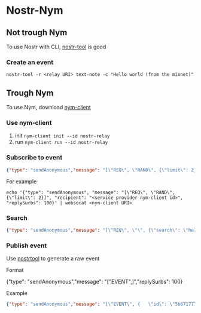 
# Nostr-Nym


## Not trough Nym

To use Nostr with CLI, [nostr-tool](https://github.com/0xtrr/nostr-tool) is good

### Create an event

```
nostr-tool -r <relay URI> text-note -c "Hello world (from the mixnet)"
```

## Trough Nym

To use Nym, download [nym-client](https://github.com/nymtech/nym/releases)

### Use nym-client

1. init `nym-client init --id nostr-relay`
1. run `nym-client run --id nostr-relay`

### Subscribe to event

```json
{"type": "sendAnonymous","message": "[\"REQ\", \"RAND\", {\"limit\": 2}]","recipient": "7W6fQsAT6sdsqFxwUJBRZFEJkSLncQzTzvN4rmXnc2vi.29MhA8hD1dsxLqEbqi6xXSEkhc1bARnUApxvwn8tfauB@E7BuKRJw4XD8pYmLHEfZ94waoZsyuJupYRQrBiC5FQLB", "replySurbs": 100}
```

For example
```
echo '{"type": "sendAnonymous", "message": "[\"REQ\", \"RAND\", {\"limit\": 2}]", "recipient": "<service provider nym-client id>", "replySurbs": 100}' | websocat <nym-client URI>
```

### Search
```json
{"type": "sendAnonymous","message": "[\"REQ\", \"\", {\"search\": \"hello\"}]","recipient": "7W6fQsAT6sdsqFxwUJBRZFEJkSLncQzTzvN4rmXnc2vi.29MhA8hD1dsxLqEbqi6xXSEkhc1bARnUApxvwn8tfauB@E7BuKRJw4XD8pYmLHEfZ94waoZsyuJupYRQrBiC5FQLB", "replySurbs": 100}
```

### Publish event

Use [nostrtool](https://nostrtool.com/) to generate a raw event

Format

{"type": "sendAnonymous","message": "[\"EVENT\",<raw event>]","replySurbs": 100}


Example

```json
{"type": "sendAnonymous","message": "[\"EVENT\", {   \"id\": \"5b67177796c9b85284f3c56ff33823eb1bf9357513c4d903ff2ee52f0f08da4d\",   \"pubkey\": \"eddcc284db2f1a1f2a432fbfceb46f50715b6c10741a89b6ae8a0cda3eff230c\",   \"created_at\": 1679687002,   \"kind\": 1,   \"tags\": [],   \"content\": \"TESTING the notifying message\",   \"sig\": \"2f1bc7458c0da0659d6b9d9bd7d61439d11a7195ed9780f32a03e9ecb088e755a79415bb456fe33a499f4df310b8bca5e0082d778b8ab759e4a2df9a66fe8b45\" }]", "recipient": "7W6fQsAT6sdsqFxwUJBRZFEJkSLncQzTzvN4rmXnc2vi.29MhA8hD1dsxLqEbqi6xXSEkhc1bARnUApxvwn8tfauB@E7BuKRJw4XD8pYmLHEfZ94waoZsyuJupYRQrBiC5FQLB","replySurbs": 100}
```



